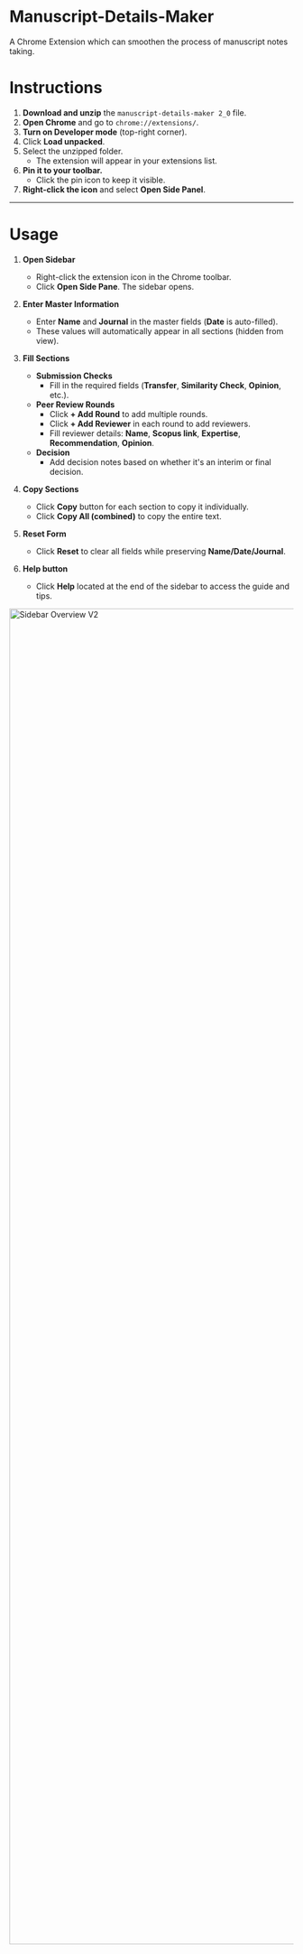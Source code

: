 # Manuscript-Details-Maker
A Chrome Extension which can smoothen the process of manuscript notes taking.

# **Instructions**

1. **Download and unzip** the `manuscript-details-maker 2_0` file.  
2. **Open Chrome** and go to `chrome://extensions/`.  
3. **Turn on Developer mode** (top-right corner).  
4. Click **Load unpacked**.  
5. Select the unzipped folder.  
   - The extension will appear in your extensions list.  
6. **Pin it to your toolbar.**  
   - Click the pin icon to keep it visible.  
7. **Right-click the icon** and select **Open Side Panel**.  

---

# **Usage**

1. **Open Sidebar**  
   - Right-click the extension icon in the Chrome toolbar.  
   - Click **Open Side Pane**. The sidebar opens.

2. **Enter Master Information**  
   - Enter **Name** and **Journal** in the master fields (**Date** is auto-filled).  
   - These values will automatically appear in all sections (hidden from view).

3. **Fill Sections**  
   - **Submission Checks**  
     - Fill in the required fields (**Transfer**, **Similarity Check**, **Opinion**, etc.).  
   - **Peer Review Rounds**  
     - Click **+ Add Round** to add multiple rounds.  
     - Click **+ Add Reviewer** in each round to add reviewers.  
     - Fill reviewer details: **Name**, **Scopus link**, **Expertise**, **Recommendation**, **Opinion**.  
   - **Decision**  
     - Add decision notes based on whether it's an interim or final decision.

4. **Copy Sections**  
   - Click **Copy** button for each section to copy it individually.  
   - Click **Copy All (combined)** to copy the entire text.

5. **Reset Form**  
   - Click **Reset** to clear all fields while preserving **Name/Date/Journal**.
  
6. **Help button**  
   - Click **Help** located at the end of the sidebar to access the guide and tips. 
     
<img width="741" height="2367" alt="Sidebar Overview V2" src="https://github.com/user-attachments/assets/80f02862-0427-4560-978d-3a2cf25460ad" />





     



